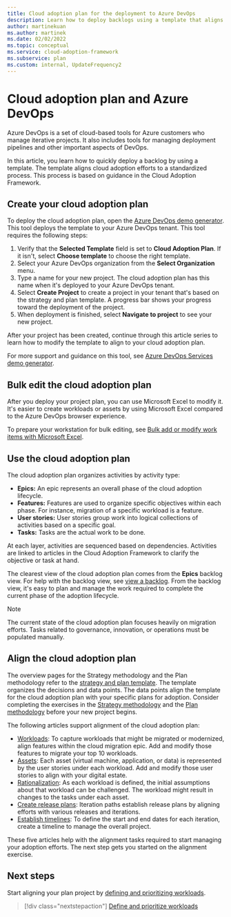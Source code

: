```yaml
---
title: Cloud adoption plan for the deployment to Azure DevOps
description: Learn how to deploy backlogs using a template that aligns cloud adoption efforts to a standardized process.
author: martinekuan
ms.author: martinek
ms.date: 02/02/2022
ms.topic: conceptual
ms.service: cloud-adoption-framework
ms.subservice: plan
ms.custom: internal, UpdateFrequency2
---
```


# Cloud adoption plan and Azure DevOps

Azure DevOps is a set of cloud-based tools for Azure customers who manage iterative projects. It also includes tools for managing deployment pipelines and other important aspects of DevOps.

In this article, you learn how to quickly deploy a backlog by using a template. The template aligns cloud adoption efforts to a standardized process. This process is based on guidance in the Cloud Adoption Framework.

## Create your cloud adoption plan

To deploy the cloud adoption plan, open the [Azure DevOps demo generator](https://aka.ms/adopt/plan/generator). This tool deploys the template to your Azure DevOps tenant. This tool requires the following steps:

1. Verify that the **Selected Template** field is set to **Cloud Adoption Plan**. If it isn't, select **Choose template** to choose the right template.
2. Select your Azure DevOps organization from the **Select Organization** menu.
3. Type a name for your new project. The cloud adoption plan has this name when it's deployed to your Azure DevOps tenant.
4. Select **Create Project** to create a project in your tenant that's based on the strategy and plan template. A progress bar shows your progress toward the deployment of the project.
5. When deployment is finished, select **Navigate to project** to see your new project.

After your project has been created, continue through this article series to learn how to modify the template to align to your cloud adoption plan.

For more support and guidance on this tool, see [Azure DevOps Services demo generator](/azure/devops/demo-gen/).

## Bulk edit the cloud adoption plan

After you deploy your project plan, you can use Microsoft Excel to modify it. It's easier to create workloads or assets by using Microsoft Excel compared to the Azure DevOps browser experience.

To prepare your workstation for bulk editing, see [Bulk add or modify work items with Microsoft Excel](/azure/devops/boards/backlogs/office/bulk-add-modify-work-items-excel).

## Use the cloud adoption plan

The cloud adoption plan organizes activities by activity type:

- **Epics:** An epic represents an overall phase of the cloud adoption lifecycle.
- **Features:** Features are used to organize specific objectives within each phase. For instance, migration of a specific workload is a feature.
- **User stories:** User stories group work into logical collections of activities based on a specific goal.
- **Tasks:** Tasks are the actual work to be done.

At each layer, activities are sequenced based on dependencies. Activities are linked to articles in the Cloud Adoption Framework to clarify the objective or task at hand.

The clearest view of the cloud adoption plan comes from the **Epics** backlog view. For help with the backlog view, see [view a backlog](/azure/devops/boards/backlogs/define-features-epics#view-a-backlog-or-portfolio-backlog). From the backlog view, it's easy to plan and manage the work required to complete the current phase of the adoption lifecycle.

> [!NOTE]
> The current state of the cloud adoption plan focuses heavily on migration efforts. Tasks related to governance, innovation, or operations must be populated manually.

## Align the cloud adoption plan

The overview pages for the Strategy methodology and the Plan methodology refer to the [strategy and plan template](https://raw.githubusercontent.com/microsoft/CloudAdoptionFramework/master/plan/cloud-adoption-framework-strategy-and-plan-template.docx). The template organizes the decisions and data points. The data points align the template for the cloud adoption plan with your specific plans for adoption. Consider completing the exercises in the [Strategy methodology](../strategy/index.md) and the [Plan methodology](./index.md) before your new project begins.

The following articles support alignment of the cloud adoption plan:

- [Workloads](./workloads.md): To capture workloads that might be migrated or modernized, align features within the cloud migration epic. Add and modify those features to migrate your top 10 workloads.
- [Assets](./assets.md): Each asset (virtual machine, application, or data) is represented by the user stories under each workload. Add and modify those user stories to align with your digital estate.
- [Rationalization](./review-rationalization.md): As each workload is defined, the initial assumptions about that workload can be challenged. The workload might result in changes to the tasks under each asset.
- [Create release plans](./iteration-paths.md): Iteration paths establish release plans by aligning efforts with various releases and iterations.
- [Establish timelines](./timelines.md): To define the start and end dates for each iteration, create a timeline to manage the overall project.

These five articles help with the alignment tasks required to start managing your adoption efforts. The next step gets you started on the alignment exercise.

## Next steps

Start aligning your plan project by [defining and prioritizing workloads](./workloads.md).

> [!div class="nextstepaction"]
> [Define and prioritize workloads](./workloads.md)
